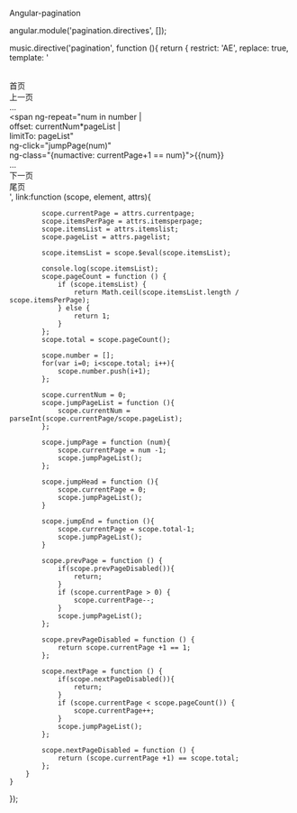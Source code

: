 Angular-pagination

angular.module('pagination.directives', []);

music.directive('pagination', function (){
    return {
        restrict: 'AE',
        replace: true,
        template: '\
            <div>\
                <span ng-click="jumpHead()">首页</span> \
                <span ng-click="prevPage()" ng-disabled="prevPageDisabled()">上一页</span>\
                <sapn ng-hide="prevPageDisabled() || (currentNum+1<=1)">...</sapn> \
                <span ng-repeat="num in number | \
                offset: currentNum*pageList | \
                        limitTo: pageList" \
                        ng-click="jumpPage(num)" \
                        ng-class="{numactive: currentPage+1 == num}">{{num}}</span> \
                <sapn ng-hide="nextPageDisabled() || (total<=pageList)">...</sapn> \
                <span ng-click="nextPage()" ng-disabled="nextPageDisabled()">下一页</span>\
                <span ng-click="jumpEnd()">尾页</span> \
            </div>',
        link:function (scope, element, attrs){

            scope.currentPage = attrs.currentpage;
            scope.itemsPerPage = attrs.itemsperpage;
            scope.itemsList = attrs.itemslist;
            scope.pageList = attrs.pagelist;

            scope.itemsList = scope.$eval(scope.itemsList);

            console.log(scope.itemsList);
            scope.pageCount = function () {
                if (scope.itemsList) {
                    return Math.ceil(scope.itemsList.length / scope.itemsPerPage);
                } else {
                    return 1;
                }
            };
            scope.total = scope.pageCount();

            scope.number = [];
            for(var i=0; i<scope.total; i++){
                scope.number.push(i+1);
            };

            scope.currentNum = 0;
            scope.jumpPageList = function (){
                scope.currentNum = parseInt(scope.currentPage/scope.pageList);
            };

            scope.jumpPage = function (num){
                scope.currentPage = num -1;
                scope.jumpPageList();
            };

            scope.jumpHead = function (){
                scope.currentPage = 0;
                scope.jumpPageList();
            }

            scope.jumpEnd = function (){
                scope.currentPage = scope.total-1;
                scope.jumpPageList();
            }

            scope.prevPage = function () {
                if(scope.prevPageDisabled()){
                    return;
                }
                if (scope.currentPage > 0) {
                    scope.currentPage--;
                }
                scope.jumpPageList();
            };

            scope.prevPageDisabled = function () {
                return scope.currentPage +1 == 1;
            };

            scope.nextPage = function () {
                if(scope.nextPageDisabled()){
                    return;
                }
                if (scope.currentPage < scope.pageCount()) {
                    scope.currentPage++;
                }
                scope.jumpPageList();
            };

            scope.nextPageDisabled = function () {
                return (scope.currentPage +1) == scope.total;
            };
        }
    }
});
